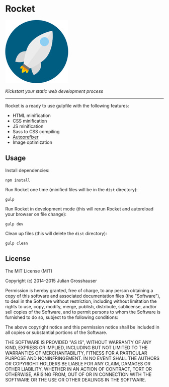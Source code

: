 # Rocket
![Rocket](https://github.com/juliangrosshauser/rocket/blob/master/logo.png)

*Kickstart your static web development process*

---

Rocket is a ready to use gulpfile with the following features:

* HTML minification
* CSS minification
* JS minification
* Sass to CSS compiling
* [Autoprefixer](https://github.com/postcss/autoprefixer)
* Image optimization

## Usage

Install dependencies:
```
npm install
```

Run Rocket one time (minified files will be in the `dist` directory):
```
gulp
```

Run Rocket in development mode (this will rerun Rocket and autoreload your browser on file change):
```
gulp dev
```

Clean up files (this will delete the `dist` directory):
```
gulp clean
```

## License

The MIT License (MIT)

Copyright (c) 2014-2015 Julian Grosshauser

Permission is hereby granted, free of charge, to any person obtaining a copy
of this software and associated documentation files (the "Software"), to deal
in the Software without restriction, including without limitation the rights
to use, copy, modify, merge, publish, distribute, sublicense, and/or sell
copies of the Software, and to permit persons to whom the Software is
furnished to do so, subject to the following conditions:

The above copyright notice and this permission notice shall be included in all
copies or substantial portions of the Software.

THE SOFTWARE IS PROVIDED "AS IS", WITHOUT WARRANTY OF ANY KIND, EXPRESS OR
IMPLIED, INCLUDING BUT NOT LIMITED TO THE WARRANTIES OF MERCHANTABILITY,
FITNESS FOR A PARTICULAR PURPOSE AND NONINFRINGEMENT. IN NO EVENT SHALL THE
AUTHORS OR COPYRIGHT HOLDERS BE LIABLE FOR ANY CLAIM, DAMAGES OR OTHER
LIABILITY, WHETHER IN AN ACTION OF CONTRACT, TORT OR OTHERWISE, ARISING FROM,
OUT OF OR IN CONNECTION WITH THE SOFTWARE OR THE USE OR OTHER DEALINGS IN THE
SOFTWARE.

